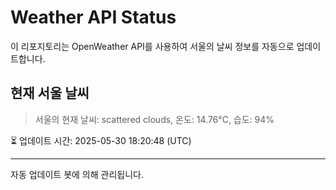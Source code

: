 
# Weather API Status

이 리포지토리는 OpenWeather API를 사용하여 서울의 날씨 정보를 자동으로 업데이트합니다.

## 현재 서울 날씨
> 서울의 현재 날씨: scattered clouds, 온도: 14.76°C, 습도: 94%

⏳ 업데이트 시간: 2025-05-30 18:20:48 (UTC)

---
자동 업데이트 봇에 의해 관리됩니다.
